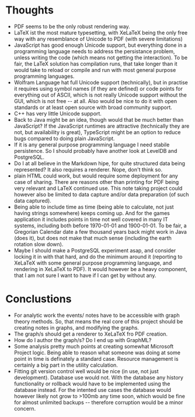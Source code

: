# Thoughts

- PDF seems to be the only robust rendering way.
- LaTeX ist the most mature typesetting, with XeLaTeX being the only free way with any resemblance of Unicode to PDF (with severe limitations)
- JavaScript has good enough Unicode support, but everything done in a programming language needs to address the persistance problem, unless writing the code (which means not getting the interaction). To be fair, the LaTeX solution has compilation runs, that take longer than it would take to reload or compile and run with most general purpose programming languages.
- Wolfram Language hat full Unicode support (technically), but in practise it requires using symbol names (if they are defined) or code points for everything out of ASCII, which is not really Unicode support without the GUI, which is not free -- at all. Also would be nice to do it with open standards or at least open source with broad community support.
- C++ has very little Unicode support.
- Back to Java might be an idea, though would that be much better than JavaScript? If the JavaScript runtimes are attractive (technically they are not, but availability is great), TypeScript might be an option to reduce bugs compared to doing plain JavaScript.
- If it is any general purpose programming language I need stabile persistence. So I should probably have another look at LevelDB and PostgreSQL.
- Do I at all  believe in the Markdown hipe, for quite structured data being represented? It also requires a renderer. Nope, don't think so.
- plain HTML could work, but would require some deployment for any case of sharing. There are reasons other than printing for PDF being very relevant and LaTeX continued use. This note taking project could however also be limited to data capture and/or data preparation (of such data captured).
- Being able to include time as time (being able to calculate, not just having strings somewhere) keeps coming up. And for the games application it includes points in time not well covered in many IT systems, including both before 1970-01-01 and 1900-01-01. To be fair, a Gregorian Calendar date a few thousand years back might work in Java (does it), but does not make that much sense (including the earth rotation slow down).
- Maybe I should make a PostgreSQL experiment asap, and consider locking it in with that hard, and do the minimum around it (reporting to XeLaTeX with some general purpose programming language, and rendering in XeLaTeX to PDF). It would however be a heavy component, that I am not sure I want to have if I can get by without any.

# Conclustions
- For analytic work the events/ notes have to be accessible with graph theory methods. So, that means the real core of this project should be creating notes in graphs, and modifying the graphs.
- The graph/s should get a renderer to XeLaTeX fro PDF creation.
- How do I author the graph/s? Do I end up with GraphML?
- Some analysis pretty much points at creating somewhat Microsoft Project logic. Being able to reason what someone was doing at some point in time is definately a standard case. Resource management is certainly a big part in the utility calculation.
- Fitting git version control well would be nice (in use, not just development). Database use would not. With the database any history functionality or rollback would have to be implemented using the database instead. For the intented use cases the database would however likely not grow to >100mb any time soon, which would be fine for almost unlimited backups -- therefore corruption would be a minor concern.